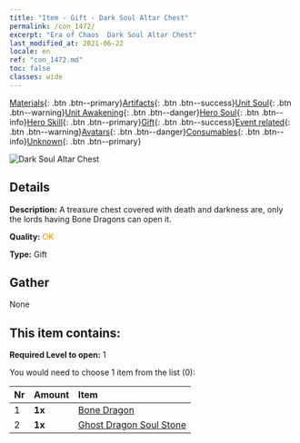 ```yaml
---
title: "Item - Gift - Dark Soul Altar Chest"
permalink: /con_1472/
excerpt: "Era of Chaos  Dark Soul Altar Chest"
last_modified_at: 2021-06-22
locale: en
ref: "con_1472.md"
toc: false
classes: wide
---
```

 [Materials](/Items/){: .btn .btn--primary}[Artifacts](/Items/Artifacts/){: .btn .btn--success}[Unit Soul](/Items/UnitSoul/){: .btn .btn--warning}[Unit Awakening](/Items/UnitAwakening/){: .btn .btn--danger}[Hero Soul](/Items/HeroSoul/){: .btn .btn--info}[Hero Skill](/Items/HeroSkill/){: .btn .btn--primary}[Gift](/Items/Gift/){: .btn .btn--success}[Event related](/Items/Events/){: .btn .btn--warning}[Avatars](/Items/Avatars/){: .btn .btn--danger}[Consumables](/Items/Consumables/){: .btn .btn--info}[Unknown](/Items/Unknown/){: .btn .btn--primary}

 ![Dark Soul Altar Chest](/images/t/i_907034.png)

## Details
 **Description:** A treasure chest covered with death and darkness are, only the lords having Bone Dragons can open it.

 **Quality:** <span style="color: #FF8C00">OK</span>

 **Type:** Gift

## Gather

  None

## This item contains:

 **Required Level to open:** 1

 You would need to choose 1 item from the list (0):

  | Nr | Amount |     Item    |
  |:---|:-------|:------------|
  | 1 |  **1x** | [Bone Dragon](/Items/unt_214/) |  | 
  | 2 |  **1x** | [Ghost Dragon Soul Stone](/Items/unt_303/) |  | 
